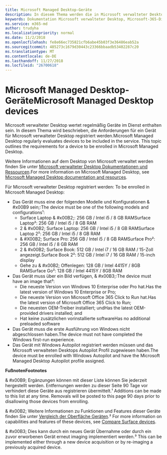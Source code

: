 ```yaml
---
title: Microsoft Managed Desktop-Geräte
description: In diesem Thema werden die in Microsoft verwalteter Desktop verwendeten Gerätespezifikationen.
keywords: Dokumentation Microsoft verwalteter Desktop, Microsoft-365-Dienst
ms.service: m365-md
author: trudyha
ms.localizationpriority: normal
ms.date: 11/2/2018
ms.openlocfilehash: fe8e66ec735821cfb6abe45b03f3e36486eab52a
ms.sourcegitcommit: 485273c1679d30443c23366bbaadb53402287c20
ms.translationtype: MT
ms.contentlocale: de-DE
ms.lasthandoff: 11/27/2018
ms.locfileid: "26700618"
---
```

# <a name="microsoft-managed-desktop-devices"></a><span data-ttu-id="409e1-104">Microsoft Managed Desktop-Geräte</span><span class="sxs-lookup"><span data-stu-id="409e1-104">Microsoft Managed Desktop devices</span></span>

<span data-ttu-id="409e1-p101">Microsoft verwalteter Desktop wertet regelmäßig Geräte im Dienst enthalten sein. In diesem Thema wird beschrieben, die Anforderungen für ein Gerät für Microsoft verwalteter Desktop registriert werden.</span><span class="sxs-lookup"><span data-stu-id="409e1-p101">Microsoft Managed Desktop regularly evaluates devices to be included in the service. This topic outlines the requirements for a device to be enrolled in Microsoft Managed Desktop.</span></span>

<span data-ttu-id="409e1-107">Weitere Informationen auf dem Desktop von Microsoft verwaltet werden finden Sie unter [Microsoft verwalteter Desktop Dokumentationen und Ressourcen](https://docs.microsoft.com/microsoft-365/managed-desktop/).</span><span class="sxs-lookup"><span data-stu-id="409e1-107">For more information on Microsoft Managed Desktop, see [Microsoft Managed Desktop documentation and resources](https://docs.microsoft.com/microsoft-365/managed-desktop/).</span></span> 

<span data-ttu-id="409e1-108"><!-- Microsoft 365 E5; Device as a Service -->
<!-- Split from device & technologies topic. Destination topic for aka.ms/device-list  -->Für Microsoft verwalteter Desktop registriert werden:</span><span class="sxs-lookup"><span data-stu-id="409e1-108"><!-- Microsoft 365 E5; Device as a Service -->
<!-- Split from device & technologies topic. Destination topic for aka.ms/device-list  --> To be enrolled in Microsoft Managed Desktop:</span></span>

- <span data-ttu-id="409e1-109">Das Gerät muss eine der folgenden Modelle und Konfigurationen & #x00B9 sein;:</span><span class="sxs-lookup"><span data-stu-id="409e1-109">The device must be one of the following models and configurations&#x00B9;:</span></span>
    - <span data-ttu-id="409e1-110">Surface Laptop & #x00B2;: 256 GB / Intel i5 / 8 GB RAM</span><span class="sxs-lookup"><span data-stu-id="409e1-110">Surface Laptop&#x00B2;: 256 GB / Intel i5 / 8 GB RAM</span></span>
    - <span data-ttu-id="409e1-111">2 & #x00B2; Surface Laptop: 256 GB / Intel i5 / 8 GB RAM</span><span class="sxs-lookup"><span data-stu-id="409e1-111">Surface Laptop 2&#x00B2;: 256 GB / Intel i5 / 8 GB RAM</span></span> 
    - <span data-ttu-id="409e1-112">& #X00B2; Surface Pro: 256 GB / Intel i5 / 8 GB RAM</span><span class="sxs-lookup"><span data-stu-id="409e1-112">Surface Pro&#x00B2;: 256 GB / Intel i5 / 8 GB RAM</span></span>
    - <span data-ttu-id="409e1-113">2 & #x00B2; Surface Book: 512 GB / Intel i7 / 16 GB RAM / 15-Zoll angezeigt.</span><span class="sxs-lookup"><span data-stu-id="409e1-113">Surface Book 2&#x00B2;: 512 GB / Intel i7 / 16 GB RAM / 15-inch display</span></span>
    - <span data-ttu-id="409e1-114">Gehe zu & #x00B2; Offenlegen: 128 GB / Intel 4415Y / 8GB RAM</span><span class="sxs-lookup"><span data-stu-id="409e1-114">Surface Go&#x00B2;: 128 GB / Intel 4415Y / 8GB RAM</span></span>
- <span data-ttu-id="409e1-115">Das Gerät muss über ein Bild verfügen, & #x00B3;:</span><span class="sxs-lookup"><span data-stu-id="409e1-115">The device must have an image that&#x00B3;:</span></span>
    - <span data-ttu-id="409e1-116">Die neueste Version von Windows 10 Enterprise oder Pro hat.</span><span class="sxs-lookup"><span data-stu-id="409e1-116">Has the latest version of Windows 10 Enterprise or Pro;</span></span>
    - <span data-ttu-id="409e1-117">Die neueste Version von Microsoft Office 365 Click to Run hat.</span><span class="sxs-lookup"><span data-stu-id="409e1-117">Has the latest version of Microsoft Office 365 Click to Run;</span></span>
    - <span data-ttu-id="409e1-118">Die neuesten OEM-Treiber installiert; und</span><span class="sxs-lookup"><span data-stu-id="409e1-118">Has the latest OEM-provided drivers installed; and</span></span>
    - <span data-ttu-id="409e1-119">Hat keine zusätzlichen vorinstallierte software</span><span class="sxs-lookup"><span data-stu-id="409e1-119">Has no additional preloaded software</span></span>
- <span data-ttu-id="409e1-120">Das Gerät muss die erste Ausführung von Windows nicht abgeschlossen haben.</span><span class="sxs-lookup"><span data-stu-id="409e1-120">The device must not have completed the Windows first-run experience.</span></span>
- <span data-ttu-id="409e1-121">Das Gerät mit Windows Autopilot registriert werden müssen und das Microsoft verwalteten Desktops Autopilot Profil zugewiesen haben.</span><span class="sxs-lookup"><span data-stu-id="409e1-121">The device must be enrolled with Windows Autopilot and have the Microsoft Managed Desktop Autopilot profile assigned.</span></span>

<span data-ttu-id="409e1-122">**Fußnoten**</span><span class="sxs-lookup"><span data-stu-id="409e1-122">**Footnotes**</span></span>

<span data-ttu-id="409e1-p102">& #x00B9; Ergänzungen können mit dieser Liste können Sie jederzeit hergestellt werden. Entfernungen werden zu dieser Seite 90 Tage vor verhindert diese Geräte aus registrieren übermittelt.</span><span class="sxs-lookup"><span data-stu-id="409e1-p102">&#x00B9; Additions can be made to this list at any time. Removals will be posted to this page 90 days prior to disallowing those devices from enrolling.</span></span>

<span data-ttu-id="409e1-125">& #x00B2; Weitere Informationen zu Funktionen und Features dieser Geräte finden Sie unter [Vergleich der Oberfläche Geräten](https://www.microsoft.com/surface/devices/compare-devices).</span><span class="sxs-lookup"><span data-stu-id="409e1-125">&#x00B2; For more information on capabilities and features of these devices, see [Compare Surface devices](https://www.microsoft.com/surface/devices/compare-devices).</span></span>

<span data-ttu-id="409e1-126">& #x00B3; Dies kann durch ein neues Gerät Übernahme oder durch ein zuvor erworbenen Gerät erneut imaging implementiert werden.</span><span class="sxs-lookup"><span data-stu-id="409e1-126">&#x00B3; This can be implemented either through a new device acquisition or by re-imaging a previously acquired device.</span></span>

